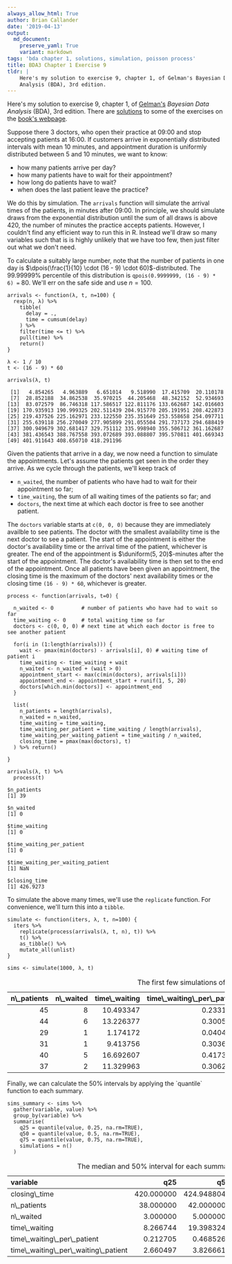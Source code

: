 ```yaml
---
always_allow_html: True
author: Brian Callander
date: '2019-04-13'
output:
  md_document:
    preserve_yaml: True
    variant: markdown
tags: 'bda chapter 1, solutions, simulation, poisson process'
title: BDA3 Chapter 1 Exercise 9
tldr: |
    Here's my solution to exercise 9, chapter 1, of Gelman's Bayesian Data
    Analysis (BDA), 3rd edition.
---
```


Here's my solution to exercise 9, chapter 1, of
[Gelman's](https://andrewgelman.com/) *Bayesian Data Analysis* (BDA),
3rd edition. There are
[solutions](http://www.stat.columbia.edu/~gelman/book/solutions.pdf) to
some of the exercises on the [book's
webpage](http://www.stat.columbia.edu/~gelman/book/).

<!--more-->
<div style="display:none">

$\DeclareMathOperator{\dbinomial}{Binomial}  \DeclareMathOperator{\dbern}{Bernoulli}  \DeclareMathOperator{\dpois}{Poisson}  \DeclareMathOperator{\dnorm}{Normal}  \DeclareMathOperator{\dt}{t}  \DeclareMathOperator{\dcauchy}{Cauchy}  \DeclareMathOperator{\dexponential}{Exp}  \DeclareMathOperator{\duniform}{Uniform}  \DeclareMathOperator{\dgamma}{Gamma}  \DeclareMathOperator{\dinvgamma}{InvGamma}  \DeclareMathOperator{\invlogit}{InvLogit}  \DeclareMathOperator{\logit}{Logit}  \DeclareMathOperator{\ddirichlet}{Dirichlet}  \DeclareMathOperator{\dbeta}{Beta}$

</div>

Suppose there 3 doctors, who open their practice at 09:00 and stop
accepting patients at 16:00. If customers arrive in exponentially
distributed intervals with mean 10 minutes, and appointment duration is
uniformly distributed between 5 and 10 minutes, we want to know:

-   how many patients arrive per day?
-   how many patients have to wait for their appointment?
-   how long do patients have to wait?
-   when does the last patient leave the practice?

We do this by simulation. The `arrivals` function will simulate the
arrival times of the patients, in minutes after 09:00. In principle, we
should simulate draws from the exponential distribution until the sum of
all draws is above 420, the number of minutes the practice accepts
patients. However, I couldn't find any efficient way to run this in R.
Instead we'll draw so many variables such that is is highly unlikely
that we have too few, then just filter out what we don't need.

To calculate a suitably large number, note that the number of patients
in one day is
$\dpois(\frac{1}{10} \cdot (16 - 9) \cdot 60)$-distributed. The
99.99999% percentile of this distribution is
`qpois(0.9999999, (16 - 9) * 6) =` 80. We'll err on the safe side and
use $n=100$.

``` {.r}
arrivals <- function(λ, t, n=100) {
  rexp(n, λ) %>% 
    tibble(
      delay = .,
      time = cumsum(delay)
    ) %>% 
    filter(time <= t) %>% 
    pull(time) %>% 
    return()
}

λ <- 1 / 10
t <- (16 - 9) * 60

arrivals(λ, t)
```

     [1]   4.854265   4.963889   6.651014   9.518990  17.415709  20.110178
     [7]  28.852188  34.862538  35.970215  44.205468  48.342152  52.934693
    [13]  83.072579  86.746318 117.586517 122.811176 133.662687 142.016603
    [19] 170.935913 190.999325 202.511439 204.915770 205.191951 208.422873
    [25] 219.437526 225.162971 233.122550 235.351649 253.558658 254.097711
    [31] 255.639118 256.270049 277.905899 291.055504 291.737173 294.688419
    [37] 300.949679 302.681417 329.751112 335.998940 355.506712 361.162687
    [43] 381.436543 388.767558 393.072689 393.088807 395.570811 401.669343
    [49] 401.911643 408.650710 418.291196

Given the patients that arrive in a day, we now need a function to
simulate the appointments. Let's assume the patients get seen in the
order they arrive. As we cycle through the patients, we'll keep track of

-   `n_waited`, the number of patients who have had to wait for their
    appointment so far;
-   `time_waiting`, the sum of all waiting times of the patients so far;
    and
-   `doctors`, the next time at which each doctor is free to see another
    patient.

The `doctors` variable starts at `c(0, 0, 0)` because they are
immediately availble to see patients. The doctor with the smallest
availability time is the next doctor to see a patient. The start of the
appointment is either the doctor's availability time or the arrival time
of the patient, whichever is greater. The end of the appointment is
$\duniform(5, 20)$-minutes after the start of the appointment. The
doctor's availability time is then set to the end of the appointment.
Once all patients have been given an appointment, the closing time is
the maximum of the doctors' next availability times or the closing time
`(16 - 9) * 60`, whichever is greater.

``` {.r}
process <- function(arrivals, t=0) {
  
  n_waited <- 0         # number of patients who have had to wait so far
  time_waiting <- 0     # total waiting time so far
  doctors <- c(0, 0, 0) # next time at which each doctor is free to see another patient
  
  for(i in (1:length(arrivals))) {
    wait <- pmax(min(doctors) - arrivals[i], 0) # waiting time of patient i
    time_waiting <- time_waiting + wait
    n_waited <- n_waited + (wait > 0)
    appointment_start <- max(c(min(doctors), arrivals[i]))
    appointment_end <- appointment_start + runif(1, 5, 20)
    doctors[which.min(doctors)] <- appointment_end
  }
  
  list(
    n_patients = length(arrivals),
    n_waited = n_waited,
    time_waiting = time_waiting,
    time_waiting_per_patient = time_waiting / length(arrivals),
    time_waiting_per_waiting_patient = time_waiting / n_waited,
    closing_time = pmax(max(doctors), t)
  ) %>% return()
    
}

arrivals(λ, t) %>% 
  process(t)
```

    $n_patients
    [1] 39

    $n_waited
    [1] 0

    $time_waiting
    [1] 0

    $time_waiting_per_patient
    [1] 0

    $time_waiting_per_waiting_patient
    [1] NaN

    $closing_time
    [1] 426.9273

To simulate the above many times, we'll use the `replicate` function.
For convenience, we'll turn this into a `tibble`.

``` {.r}
simulate <- function(iters, λ, t, n=100) {
  iters %>% 
    replicate(process(arrivals(λ, t, n), t)) %>% 
    t() %>% 
    as_tibble() %>% 
    mutate_all(unlist)
}

sims <- simulate(1000, λ, t)
```

<table class="table table-striped table-hover table-responsive" style="margin-left: auto; margin-right: auto;">
<caption>
The first few simulations of a day at the practice.
</caption>
<thead>
<tr>
<th style="text-align:right;">
n\_patients
</th>
<th style="text-align:right;">
n\_waited
</th>
<th style="text-align:right;">
time\_waiting
</th>
<th style="text-align:right;">
time\_waiting\_per\_patient
</th>
<th style="text-align:right;">
time\_waiting\_per\_waiting\_patient
</th>
<th style="text-align:right;">
closing\_time
</th>
</tr>
</thead>
<tbody>
<tr>
<td style="text-align:right;">
45
</td>
<td style="text-align:right;">
8
</td>
<td style="text-align:right;">
10.493347
</td>
<td style="text-align:right;">
0.2331855
</td>
<td style="text-align:right;">
1.311668
</td>
<td style="text-align:right;">
421.2221
</td>
</tr>
<tr>
<td style="text-align:right;">
44
</td>
<td style="text-align:right;">
6
</td>
<td style="text-align:right;">
13.226377
</td>
<td style="text-align:right;">
0.3005995
</td>
<td style="text-align:right;">
2.204396
</td>
<td style="text-align:right;">
435.4524
</td>
</tr>
<tr>
<td style="text-align:right;">
29
</td>
<td style="text-align:right;">
1
</td>
<td style="text-align:right;">
1.174172
</td>
<td style="text-align:right;">
0.0404887
</td>
<td style="text-align:right;">
1.174172
</td>
<td style="text-align:right;">
435.9763
</td>
</tr>
<tr>
<td style="text-align:right;">
31
</td>
<td style="text-align:right;">
1
</td>
<td style="text-align:right;">
9.413756
</td>
<td style="text-align:right;">
0.3036696
</td>
<td style="text-align:right;">
9.413756
</td>
<td style="text-align:right;">
440.1210
</td>
</tr>
<tr>
<td style="text-align:right;">
40
</td>
<td style="text-align:right;">
5
</td>
<td style="text-align:right;">
16.692607
</td>
<td style="text-align:right;">
0.4173152
</td>
<td style="text-align:right;">
3.338521
</td>
<td style="text-align:right;">
431.8950
</td>
</tr>
<tr>
<td style="text-align:right;">
37
</td>
<td style="text-align:right;">
2
</td>
<td style="text-align:right;">
11.329963
</td>
<td style="text-align:right;">
0.3062152
</td>
<td style="text-align:right;">
5.664981
</td>
<td style="text-align:right;">
420.0000
</td>
</tr>
</tbody>
</table>
Finally, we can calculate the 50% intervals by applying the `quantile`
function to each summary.

``` {.r}
sims_summary <- sims %>% 
  gather(variable, value) %>% 
  group_by(variable) %>% 
  summarise(
    q25 = quantile(value, 0.25, na.rm=TRUE),
    q50 = quantile(value, 0.5, na.rm=TRUE),
    q75 = quantile(value, 0.75, na.rm=TRUE),
    simulations = n()
  )
```

<table class="table table-striped table-hover table-responsive" style="margin-left: auto; margin-right: auto;">
<caption>
The median and 50% interval for each summary statistic.
</caption>
<thead>
<tr>
<th style="text-align:left;">
variable
</th>
<th style="text-align:right;">
q25
</th>
<th style="text-align:right;">
q50
</th>
<th style="text-align:right;">
q75
</th>
<th style="text-align:right;">
simulations
</th>
</tr>
</thead>
<tbody>
<tr>
<td style="text-align:left;">
closing\_time
</td>
<td style="text-align:right;">
420.000000
</td>
<td style="text-align:right;">
424.9488049
</td>
<td style="text-align:right;">
430.7023807
</td>
<td style="text-align:right;">
1000
</td>
</tr>
<tr>
<td style="text-align:left;">
n\_patients
</td>
<td style="text-align:right;">
38.000000
</td>
<td style="text-align:right;">
42.0000000
</td>
<td style="text-align:right;">
46.2500000
</td>
<td style="text-align:right;">
1000
</td>
</tr>
<tr>
<td style="text-align:left;">
n\_waited
</td>
<td style="text-align:right;">
3.000000
</td>
<td style="text-align:right;">
5.0000000
</td>
<td style="text-align:right;">
9.0000000
</td>
<td style="text-align:right;">
1000
</td>
</tr>
<tr>
<td style="text-align:left;">
time\_waiting
</td>
<td style="text-align:right;">
8.266744
</td>
<td style="text-align:right;">
19.3983242
</td>
<td style="text-align:right;">
38.9367142
</td>
<td style="text-align:right;">
1000
</td>
</tr>
<tr>
<td style="text-align:left;">
time\_waiting\_per\_patient
</td>
<td style="text-align:right;">
0.212705
</td>
<td style="text-align:right;">
0.4685262
</td>
<td style="text-align:right;">
0.8622254
</td>
<td style="text-align:right;">
1000
</td>
</tr>
<tr>
<td style="text-align:left;">
time\_waiting\_per\_waiting\_patient
</td>
<td style="text-align:right;">
2.660497
</td>
<td style="text-align:right;">
3.8266619
</td>
<td style="text-align:right;">
5.1309744
</td>
<td style="text-align:right;">
1000
</td>
</tr>
</tbody>
</table>
